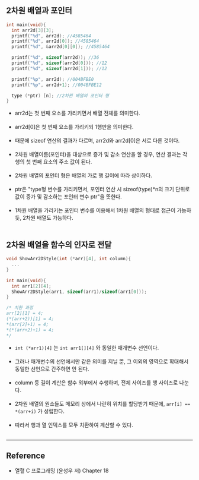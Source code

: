 2차원 배열과 포인터
-------------------

```C
int main(void){
  int arr2d[3][3];
  printf("%d", arr2d); //4585464
  printf("%d", arr2d[0]); //4585464
  printf("%d", &arr2d[0][0]); //4585464

  printf("%d", sizeof(arr2d)); //36
  printf("%d", sizeof(arr2d[0])); //12
  printf("%d", sizeof(arr2d[1])); //12

  printf("%p", arr2d); //004BFBE0
  printf("%p", arr2d+1); //004BFBE12

  type (*ptr) [n]; //2차원 배열의 포인터 형
}
```

-	arr2d는 첫 번째 요소를 가리키면서 배열 전체를 의미한다.<br><br>
-	arr2d[0]은 첫 번째 요소를 가리키되 1행만을 의미한다.<br><br>
-	때문에 sizeof 연산의 결과가 다르며, arr2d와 arr2d[0]은 서로 다른 것이다.<br><br>
-	2차원 배열이름(포인터)을 대상으로 증가 및 감소 연산을 할 경우, 연산 결과는 각 행의 첫 번째 요소의 주소 값이 된다.<br><br>
-	2차원 배열의 포인터 형은 배열의 가로 행 길이에 따라 상이하다.<br><br>
-	ptr은 "type형 변수를 가리키면서, 포인터 연산 시 sizeof(type)\*n의 크기 단위로 값이 증가 및 감소하는 포인터 변수 ptr"을 뜻한다.<br><br>
-	1차원 배열을 가리키는 포인터 변수를 이용해서 1차원 배열의 형태로 접근이 가능하듯, 2차원 배열도 가능하다.<br><br>

2차원 배열을 함수의 인자로 전달
-------------------------------

```C
void ShowArr2DStyle(int (*arr)[4], int column){
  ...
}

int main(void){
  int arr1[2][4];
  ShowArr2DStyle(arr1, sizeof(arr1)/sizeof(arr1[0]));
}

/* 치환 과정
arr[2][1] = 4;
(*(arr+2))[1] = 4;
*(arr[2]+1) = 4;
*(*(arr+2)+1) = 4;
*/
```

-	`int (*arr1)[4]` 는 `int arr1[][4]` 와 동일한 매개변수 선언이다.<br><br>
-	그러나 매개변수의 선언에서만 같은 의미를 지닐 뿐, 그 이외의 영역으로 확대해서 동일한 선언으로 간주하면 안 된다.<br><br>
-	column 등 길이 계산은 함수 외부에서 수행하며, 전체 사이즈를 행 사이즈로 나눈다.<br><br>
-	2차원 배열의 원소들도 메모리 상에서 나란히 위치를 할당받기 때문에, `arr[i] == *(arr+i)` 가 성립한다.<br><br>
-	따라서 행과 열 인덱스를 모두 치환하여 계산할 수 있다.<br><br>

---

Reference
---------

-	열혈 C 프로그래밍 (윤성우 저) Chapter 18
